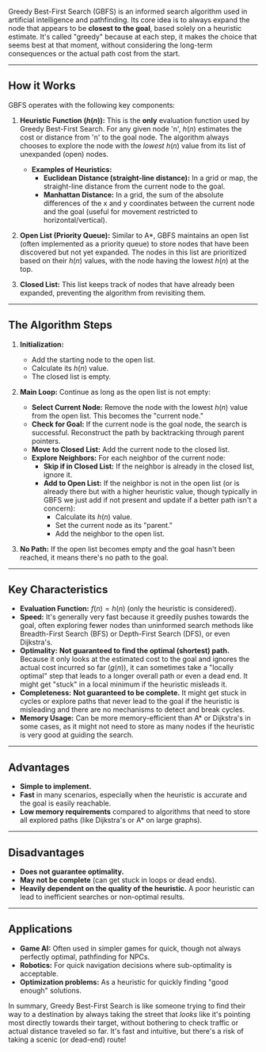 Greedy Best-First Search (GBFS) is an informed search algorithm used in artificial intelligence and pathfinding. Its core idea is to always expand the node that appears to be **closest to the goal**, based solely on a heuristic estimate. It's called "greedy" because at each step, it makes the choice that seems best at that moment, without considering the long-term consequences or the actual path cost from the start.

---

## How it Works

GBFS operates with the following key components:

1.  **Heuristic Function ($h(n)$):** This is the **only** evaluation function used by Greedy Best-First Search. For any given node 'n', $h(n)$ estimates the cost or distance from 'n' to the goal node. The algorithm always chooses to explore the node with the *lowest* $h(n)$ value from its list of unexpanded (open) nodes.
    * **Examples of Heuristics:**
        * **Euclidean Distance (straight-line distance):** In a grid or map, the straight-line distance from the current node to the goal.
        * **Manhattan Distance:** In a grid, the sum of the absolute differences of the x and y coordinates between the current node and the goal (useful for movement restricted to horizontal/vertical).

2.  **Open List (Priority Queue):** Similar to A*, GBFS maintains an open list (often implemented as a priority queue) to store nodes that have been discovered but not yet expanded. The nodes in this list are prioritized based on their $h(n)$ values, with the node having the lowest $h(n)$ at the top.

3.  **Closed List:** This list keeps track of nodes that have already been expanded, preventing the algorithm from revisiting them.

---

## The Algorithm Steps

1.  **Initialization:**
    * Add the starting node to the open list.
    * Calculate its $h(n)$ value.
    * The closed list is empty.

2.  **Main Loop:** Continue as long as the open list is not empty:
    * **Select Current Node:** Remove the node with the lowest $h(n)$ value from the open list. This becomes the "current node."
    * **Check for Goal:** If the current node is the goal node, the search is successful. Reconstruct the path by backtracking through parent pointers.
    * **Move to Closed List:** Add the current node to the closed list.
    * **Explore Neighbors:** For each neighbor of the current node:
        * **Skip if in Closed List:** If the neighbor is already in the closed list, ignore it.
        * **Add to Open List:** If the neighbor is not in the open list (or is already there but with a higher heuristic value, though typically in GBFS we just add if not present and update if a better path isn't a concern):
            * Calculate its $h(n)$ value.
            * Set the current node as its "parent."
            * Add the neighbor to the open list.

3.  **No Path:** If the open list becomes empty and the goal hasn't been reached, it means there's no path to the goal.

---

## Key Characteristics

* **Evaluation Function:** $f(n) = h(n)$ (only the heuristic is considered).
* **Speed:** It's generally very fast because it greedily pushes towards the goal, often exploring fewer nodes than uninformed search methods like Breadth-First Search (BFS) or Depth-First Search (DFS), or even Dijkstra's.
* **Optimality:** **Not guaranteed to find the optimal (shortest) path.** Because it only looks at the estimated cost to the goal and ignores the actual cost incurred so far ($g(n)$), it can sometimes take a "locally optimal" step that leads to a longer overall path or even a dead end. It might get "stuck" in a local minimum if the heuristic misleads it.
* **Completeness:** **Not guaranteed to be complete.** It might get stuck in cycles or explore paths that never lead to the goal if the heuristic is misleading and there are no mechanisms to detect and break cycles.
* **Memory Usage:** Can be more memory-efficient than A* or Dijkstra's in some cases, as it might not need to store as many nodes if the heuristic is very good at guiding the search.

---

## Advantages

* **Simple to implement.**
* **Fast** in many scenarios, especially when the heuristic is accurate and the goal is easily reachable.
* **Low memory requirements** compared to algorithms that need to store all explored paths (like Dijkstra's or A* on large graphs).

---

## Disadvantages

* **Does not guarantee optimality.**
* **May not be complete** (can get stuck in loops or dead ends).
* **Heavily dependent on the quality of the heuristic.** A poor heuristic can lead to inefficient searches or non-optimal results.

---

## Applications

* **Game AI:** Often used in simpler games for quick, though not always perfectly optimal, pathfinding for NPCs.
* **Robotics:** For quick navigation decisions where sub-optimality is acceptable.
* **Optimization problems:** As a heuristic for quickly finding "good enough" solutions.

In summary, Greedy Best-First Search is like someone trying to find their way to a destination by always taking the street that *looks* like it's pointing most directly towards their target, without bothering to check traffic or actual distance traveled so far. It's fast and intuitive, but there's a risk of taking a scenic (or dead-end) route!